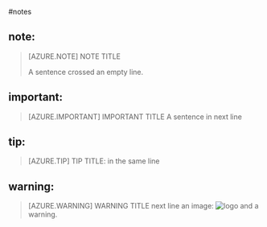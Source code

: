 #notes

## note: 
> [AZURE.NOTE] NOTE TITLE
>
> A sentence crossed an empty line.

## important:
> [AZURE.IMPORTANT] IMPORTANT TITLE
> A sentence in next line

## tip:
> [AZURE.TIP] TIP TITLE: in the same line

## warning:
> [AZURE.WARNING] WARNING TITLE
> next line
> an image:
> ![logo](../media/logo.jpg)
> and a warning.
